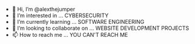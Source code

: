 - 👋 Hi, I’m @alexthejumper
- 👀 I’m interested in ... CYBERSECURITY
- 🌱 I’m currently learning ... SOFTWARE ENGINEERING
- 💞️ I’m looking to collaborate on ... WEBSITE DEVELOPMENT PROJECTS
- 📫 How to reach me ... YOU CAN'T REACH ME

<!---
alexthejumper/alexthejumper is a ✨ special ✨ repository because its `README.md` (this file) appears on your GitHub profile.
You can click the Preview link to take a look at your changes.
--->
